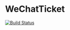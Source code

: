 # WeChatTicket
[![Build Status](https://travis-ci.com/XuYiFanHHH/WeChatTicket.svg?token=GvnMrYy1tquZ6syvYmtc&branch=master)](https://travis-ci.com/XuYiFanHHH/WeChatTicket)
